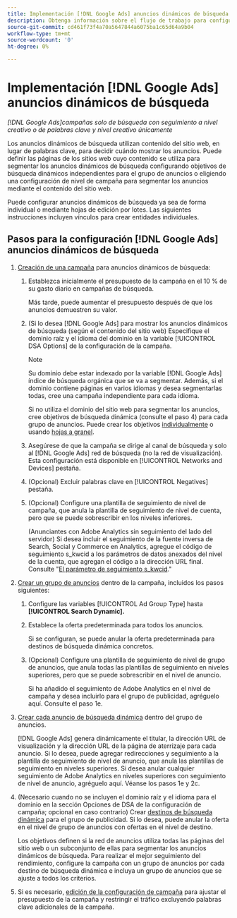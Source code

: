 ```yaml
---
title: Implementación [!DNL Google Ads] anuncios dinámicos de búsqueda
description: Obtenga información sobre el flujo de trabajo para configurar [!DNL Google Ads] anuncios dinámicos de búsqueda.
source-git-commit: cd461f73f4a70a5647844a6075ba1c65d64a9b04
workflow-type: tm+mt
source-wordcount: '0'
ht-degree: 0%

---
```


# Implementación [!DNL Google Ads] anuncios dinámicos de búsqueda

*[!DNL Google Ads]campañas solo de búsqueda con seguimiento a nivel creativo o de palabras clave y nivel creativo únicamente*

Los anuncios dinámicos de búsqueda utilizan contenido del sitio web, en lugar de palabras clave, para decidir cuándo mostrar los anuncios. Puede definir las páginas de los sitios web cuyo contenido se utiliza para segmentar los anuncios dinámicos de búsqueda configurando objetivos de búsqueda dinámicos independientes para el grupo de anuncios o eligiendo una configuración de nivel de campaña para segmentar los anuncios mediante el contenido del sitio web.

Puede configurar anuncios dinámicos de búsqueda ya sea de forma individual o mediante hojas de edición por lotes. Las siguientes instrucciones incluyen vínculos para crear entidades individuales.

## Pasos para la configuración [!DNL Google Ads] anuncios dinámicos de búsqueda

1. [Creación de una campaña](/help/search-social-commerce/campaign-management/campaigns/campaign-manage.md) para anuncios dinámicos de búsqueda:

   1. Establezca inicialmente el presupuesto de la campaña en el 10 % de su gasto diario en campañas de búsqueda.

      Más tarde, puede aumentar el presupuesto después de que los anuncios demuestren su valor.

   1. (Si lo desea [!DNL Google Ads] para mostrar los anuncios dinámicos de búsqueda (según el contenido del sitio web) Especifique el dominio raíz y el idioma del dominio en la variable [!UICONTROL DSA Options] de la configuración de la campaña.

      >[!NOTE]
      >
      >Su dominio debe estar indexado por la variable [!DNL Google Ads] índice de búsqueda orgánica que se va a segmentar. Además, si el dominio contiene páginas en varios idiomas y desea segmentarlas todas, cree una campaña independiente para cada idioma.

      Si no utiliza el dominio del sitio web para segmentar los anuncios, cree objetivos de búsqueda dinámica (consulte el paso 4) para cada grupo de anuncios. Puede crear los objetivos [individualmente](/help/search-social-commerce/campaign-management/campaigns/dynamic-search-target-manage.md) o usando [hojas a granel](/help/search-social-commerce/campaign-management/bulksheets/bulksheet-about.md).

   1. Asegúrese de que la campaña se dirige al canal de búsqueda y solo al [!DNL Google Ads] red de búsqueda (no la red de visualización). Esta configuración está disponible en [!UICONTROL Networks and Devices] pestaña.

   1. (Opcional) Excluir palabras clave en [!UICONTROL Negatives] pestaña.

   1. (Opcional) Configure una plantilla de seguimiento de nivel de campaña, que anula la plantilla de seguimiento de nivel de cuenta, pero que se puede sobrescribir en los niveles inferiores.

      (Anunciantes con Adobe Analytics sin seguimiento del lado del servidor) Si desea incluir el seguimiento de la fuente inversa de Search, Social y Commerce en Analytics, agregue el código de seguimiento s_kwcid a los parámetros de datos anexados del nivel de la cuenta, que agregan el código a la dirección URL final. Consulte &quot;[El parámetro de seguimiento s_kwcid](/help/search-social-commerce/tracking/skwcid-tracking-parameter.md).&quot;

1. [Crear un grupo de anuncios](/help/search-social-commerce/campaign-management/campaigns/ad-group-manage.md) dentro de la campaña, incluidos los pasos siguientes:

   1. Configure las variables [!UICONTROL Ad Group Type] hasta **[!UICONTROL Search Dynamic].**

   1. Establece la oferta predeterminada para todos los anuncios.

      Si se configuran, se puede anular la oferta predeterminada para destinos de búsqueda dinámica concretos.

   1. (Opcional) Configure una plantilla de seguimiento de nivel de grupo de anuncios, que anula todas las plantillas de seguimiento en niveles superiores, pero que se puede sobrescribir en el nivel de anuncio.

      Si ha añadido el seguimiento de Adobe Analytics en el nivel de campaña y desea incluirlo para el grupo de publicidad, agréguelo aquí. Consulte el paso 1e.

1. [Crear cada anuncio de búsqueda dinámica](/help/search-social-commerce/campaign-management/campaigns/ad-manage.md) dentro del grupo de anuncios.

   [!DNL Google Ads] genera dinámicamente el titular, la dirección URL de visualización y la dirección URL de la página de aterrizaje para cada anuncio. Si lo desea, puede agregar redirecciones y seguimiento a la plantilla de seguimiento de nivel de anuncio, que anula las plantillas de seguimiento en niveles superiores.
Si desea anular cualquier seguimiento de Adobe Analytics en niveles superiores con seguimiento de nivel de anuncio, agréguelo aquí. Véanse los pasos 1e y 2c.

1. (Necesario cuando no se incluyen el dominio raíz y el idioma para el dominio en la sección Opciones de DSA de la configuración de campaña; opcional en caso contrario) Crear [destinos de búsqueda dinámica](/help/search-social-commerce/campaign-management/campaigns/dynamic-search-target-manage.md) para el grupo de publicidad. Si lo desea, puede anular la oferta en el nivel de grupo de anuncios con ofertas en el nivel de destino.

   Los objetivos definen si la red de anuncios utiliza todas las páginas del sitio web o un subconjunto de ellas para segmentar los anuncios dinámicos de búsqueda. Para realizar el mejor seguimiento del rendimiento, configure la campaña con un grupo de anuncios por cada destino de búsqueda dinámica e incluya un grupo de anuncios que se ajuste a todos los criterios.

1. Si es necesario, [edición de la configuración de campaña](/help/search-social-commerce/campaign-management/campaigns/campaign-manage.md) para ajustar el presupuesto de la campaña y restringir el tráfico excluyendo palabras clave adicionales de la campaña.
